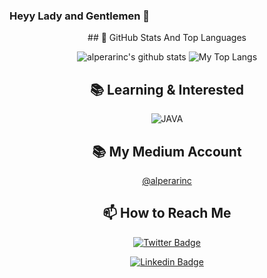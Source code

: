 ### Heyy Lady and Gentlemen 👋

<div align="center">
## 📌 GitHub Stats And Top Languages

<p float="center">
  <img  src="https://github-readme-stats.vercel.app/api?username=alperarinc&show_icons=true&count_private=true&hide=contribs,issues" alt="alperarinc's github stats" />
  <img  src="https://github-readme-stats.vercel.app/api/top-langs/?username=alperarinc&layout=compact&hide=html,css" alt="My Top Langs" />
</p>


## 📚 Learning & Interested



![JAVA](![image]([https://user-images.githubusercontent.com/58120485/176124346-027baf80-1198-4496-8a55-49e730a1a7e6.png](https://www.flaticon.com/premium-icon/java_3291697?term=java&related_id=3291697)))

## 📚 My Medium Account

[@alperarinc ](https://medium.com/@alperarinc)

## 📫 How to Reach Me

[![Twitter Badge](https://img.shields.io/badge/twtr-alperarinc-blue)](https://twitter.com/alpaarinc)

[![Linkedin Badge](https://img.shields.io/badge/lkdn-alperarinc-blue)](https://www.linkedin.com/in/alper-arinc)


<!--
**alperarinc/alperarinc** is a ✨ _special_ ✨ repository because its `README.md` (this file) appears on your GitHub profile.

Here are some ideas to get you started:

- 🔭 I’m currently working on ...
- 🌱 I’m currently learning ...
- 👯 I’m looking to collaborate on ...
- 🤔 I’m looking for help with ...
- 💬 Ask me about ...
- 📫 How to reach me: ...
- 😄 Pronouns: ...
- ⚡ Fun fact: ...
-->
</div>
